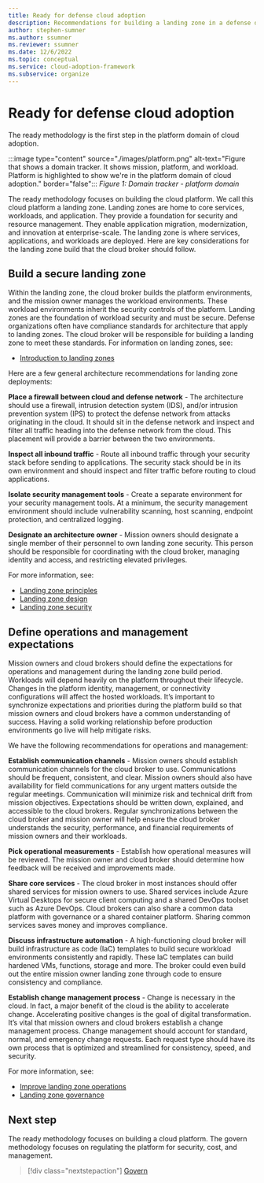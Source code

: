 ```yaml
---
title: Ready for defense cloud adoption
description: Recommendations for building a landing zone in a defense organization
author: stephen-sumner
ms.author: ssumner
ms.reviewer: ssumner
ms.date: 12/6/2022
ms.topic: conceptual
ms.service: cloud-adoption-framework
ms.subservice: organize
---
```

# Ready for defense cloud adoption

The ready methodology is the first step in the platform domain of cloud adoption.

:::image type="content" source="./images/platform.png" alt-text="Figure that shows a domain tracker. It shows mission, platform, and workload. Platform is highlighted to show we're in the platform domain of cloud adoption." border="false":::
*Figure 1: Domain tracker - platform domain*

The ready methodology focuses on building the cloud platform. We call this cloud platform a landing zone. Landing zones are home to core services, workloads, and application. They provide a foundation for security and resource management. They enable application migration, modernization, and innovation at enterprise-scale. The landing zone is where services, applications, and workloads are deployed. Here are key considerations for the landing zone build that the cloud broker should follow.

## Build a secure landing zone

Within the landing zone, the cloud broker builds the platform environments, and the mission owner manages the workload environments. These workload environments inherit the security controls of the platform. Landing zones are the foundation of workload security and must be secure. Defense organizations often have compliance standards for architecture that apply to landing zones. The cloud broker will be responsible for building a landing zone to meet these standards. For information on landing zones, see:

- [Introduction to landing zones](/azure/cloud-adoption-framework/ready/landing-zone/)

Here are a few general architecture recommendations for landing zone deployments:

**Place a firewall between cloud and defense network** - The architecture should use a firewall, intrusion detection system (IDS), and/or intrusion prevention system (IPS) to protect the defense network from attacks originating in the cloud. It should sit in the defense network and inspect and filter all traffic heading into the defense network from the cloud. This placement will provide a barrier between the two environments.

**Inspect all inbound traffic** - Route all inbound traffic through your security stack before sending to applications. The security stack should be in its own environment and should inspect and filter traffic before routing to cloud applications.

**Isolate security management tools** - Create a separate environment for your security management tools. At a minimum, the security management environment should include vulnerability scanning, host scanning, endpoint protection, and centralized logging.

**Designate an architecture owner** - Mission owners should designate a single member of their personnel to own landing zone security. This person should be responsible for coordinating with the cloud broker, managing identity and access, and restricting elevated privileges.

For more information, see:

- [Landing zone principles](/azure/cloud-adoption-framework/ready/landing-zone/design-principles)
- [Landing zone design](/azure/cloud-adoption-framework/ready/landing-zone/design-areas)
- [Landing zone security](/azure/cloud-adoption-framework/ready/considerations/landing-zone-security)

## Define operations and management expectations

Mission owners and cloud brokers should define the expectations for operations and management during the landing zone build period. Workloads will depend heavily on the platform throughout their lifecycle. Changes in the platform identity, management, or connectivity configurations will affect the hosted workloads. It’s important to synchronize expectations and priorities during the platform build so that mission owners and cloud brokers have a common understanding of success. Having a solid working relationship before production environments go live will help mitigate risks.

We have the following recommendations for operations and management:

**Establish communication channels** - Mission owners should establish communication channels for the cloud broker to use. Communications should be frequent, consistent, and clear. Mission owners should also have availability for field communications for any urgent matters outside the regular meetings. Communication will minimize risk and technical drift from mission objectives. Expectations should be written down, explained, and accessible to the cloud brokers. Regular synchronizations between the cloud broker and mission owner will help ensure the cloud broker understands the security, performance, and financial requirements of mission owners and their workloads.

**Pick operational measurements** - Establish how operational measures will be reviewed. The mission owner and cloud broker should determine how feedback will be received and improvements made.

**Share core services** - The cloud broker in most instances should offer shared services for mission owners to use. Shared services include Azure Virtual Desktops for secure client computing and a shared DevOps toolset such as Azure DevOps. Cloud brokers can also share a common data platform with governance or a shared container platform. Sharing common services saves money and improves compliance.

**Discuss infrastructure automation** - A high-functioning cloud broker will build infrastructure as code (IaC) templates to build secure workload environments consistently and rapidly. These IaC templates can build hardened VMs, functions, storage and more. The broker could even build out the entire mission owner landing zone through code to ensure consistency and compliance.

**Establish change management process** - Change is necessary in the cloud. In fact, a major benefit of the cloud is the ability to accelerate change. Accelerating positive changes is the goal of digital transformation. It’s vital that mission owners and cloud brokers establish a change management process. Change management should account for standard, normal, and emergency change requests. Each request type should have its own process that is optimized and streamlined for consistency, speed, and security.

For more information, see:

- [Improve landing zone operations](/azure/cloud-adoption-framework/ready/considerations/landing-zone-operations)
- [Landing zone governance](/azure/cloud-adoption-framework/ready/considerations/landing-zone-governance)

## Next step

The ready methodology focuses on building a cloud platform. The govern methodology focuses on regulating the platform for security, cost, and management.

> [!div class="nextstepaction"]
> [Govern](govern.md)
